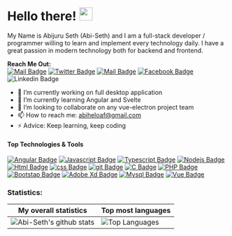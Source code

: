 # Hello there! <img src="https://raw.githubusercontent.com/MartinHeinz/MartinHeinz/master/wave.gif" width="30px">

My Name is Abijuru Seth (Abi-Seth) and I am a full-stack developer / programmer willing to learn and implement every technology daily. I have a great passion in modern technology both for backend and frontend. 


**Reach Me Out:<br>**
[![Mail Badge](https://img.shields.io/badge/-Ãbi_Seth-c0392b?style=flat&labelColor=c0392b&logo=gmail&logoColor=white)](mailto:abiheloaf@gmail.com)
[![Twitter Badge](https://img.shields.io/badge/-@seth_abi-blue?style=plastic&logo=Twitter&logoColor=white&link=https://twitter.com/seth_abi)](https://twitter.com/moshfiqrony/)
[![Mail Badge](https://img.shields.io/badge/-@seth_abi-e84393?style=flat&labelColor=e84393&logo=instagram&logoColor=white)](https://www.instagram.com/seth_abi/) 
[![Facebook Badge](https://img.shields.io/badge/-abiheloafseth-blue?style=plastic&logo=Facebook&logoColor=white&link=https://www.facebook.com/abijuru.seth/)](https://www.facebook.com/abijuru.seth/)
![Linkedin Badge](https://img.shields.io/badge/-Abiseth-blue?style=plastic&logo=Linkedin&logoColor=white&link=https://www.linkedin.com/in/abi-seth-b84419210/)

- 🔭 I’m currently working on full desktop application 
- 🌱 I’m currently learning Angular and Svelte
- 👯 I’m looking to collaborate on any vue-electron project team
- 📫 How to reach me: abiheloaf@gmail.com
- ⚡ Advice: Keep learning, keep coding

#### Top Technologies & Tools

[![Angular Badge](https://img.shields.io/badge/angular-%23DD0031.svg?style=for-the-badge&logo=angular&logoColor=white)](#) [![Javascript Badge](https://img.shields.io/badge/-Javascript-F0DB4F?style=for-the-badge&labelColor=black&logo=javascript&logoColor=F0DB4F)](#) [![Typescript Badge](https://img.shields.io/badge/-Typescript-007acc?style=for-the-badge&labelColor=black&logo=typescript&logoColor=007acc)](#) [![Nodejs Badge](https://img.shields.io/badge/-linux-3C873A?style=for-the-badge&labelColor=black&logo=node.js&logoColor=3C873A)](#) [![Html Badge](https://img.shields.io/badge/html%20-%23E34F26.svg?&style=for-the-badge&labelColor=black&logo=html5&logoColor=white)](#) [![css Badge](https://img.shields.io/badge/css%20-%231572B6.svg?&style=for-the-badge&labelColor=black&logo=css3&logoColor=white)](#) [![git Badge](https://img.shields.io/badge/git%20-%23F05032.svg?&style=for-the-badge&labelColor=black&logo=git&logoColor=white)](#) [![C Badge](https://img.shields.io/badge/c-%2300599C.svg?style=for-the-badge&logo=c&logoColor=white)](#) [![PHP Badge](https://img.shields.io/badge/php-%23777BB4.svg?style=for-the-badge&logo=php&logoColor=white)](#) [![Bootstap Badge](https://img.shields.io/badge/bootstrap-%23563D7C.svg?style=for-the-badge&logo=bootstrap&logoColor=white)](#) [![Adobe Xd Badge](https://img.shields.io/badge/adobexd-%23FF26BE.svg?style=for-the-badge&logo=adobexd&logoColor=white)](#)  [![Mysql Badge](https://img.shields.io/badge/mysql-%2300f.svg?style=for-the-badge&logo=mysql&logoColor=white)](#)
[![Vue Badge](https://img.shields.io/badge/vue-%41B883.svg?style=for-the-badge&logo=vue&logoColor=white)](#)

<!-- <a href="https://abistore.netlify.app/"><img src="https://www.kindpng.com/picc/m/299-2994011_front-end-development-logos-hd-png-download.png" align="right" height="200" /></a> -->


### Statistics:
|My overall statistics|Top most languages |
|------------------|-------------|
|![Abi-Seth's github stats](https://github-readme-stats.vercel.app/api?username=Abi-Seth&show_icons=true&hide_border=true&count_private=true&theme=tokyonight)|![Top Languages](https://github-readme-stats.vercel.app/api/top-langs/?username=Abi-Seth&langs_count=10&count_private=true&hide_border=true&theme=tokyonight&layout=compact)|
